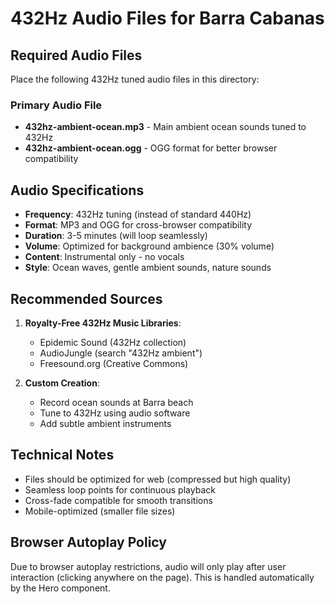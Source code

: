 # 432Hz Audio Files for Barra Cabanas

## Required Audio Files

Place the following 432Hz tuned audio files in this directory:

### Primary Audio File
- **432hz-ambient-ocean.mp3** - Main ambient ocean sounds tuned to 432Hz
- **432hz-ambient-ocean.ogg** - OGG format for better browser compatibility

## Audio Specifications

- **Frequency**: 432Hz tuning (instead of standard 440Hz)
- **Format**: MP3 and OGG for cross-browser compatibility
- **Duration**: 3-5 minutes (will loop seamlessly)
- **Volume**: Optimized for background ambience (30% volume)
- **Content**: Instrumental only - no vocals
- **Style**: Ocean waves, gentle ambient sounds, nature sounds

## Recommended Sources

1. **Royalty-Free 432Hz Music Libraries**:
   - Epidemic Sound (432Hz collection)
   - AudioJungle (search "432Hz ambient")
   - Freesound.org (Creative Commons)

2. **Custom Creation**:
   - Record ocean sounds at Barra beach
   - Tune to 432Hz using audio software
   - Add subtle ambient instruments

## Technical Notes

- Files should be optimized for web (compressed but high quality)
- Seamless loop points for continuous playback
- Cross-fade compatible for smooth transitions
- Mobile-optimized (smaller file sizes)

## Browser Autoplay Policy

Due to browser autoplay restrictions, audio will only play after user interaction (clicking anywhere on the page). This is handled automatically by the Hero component.
